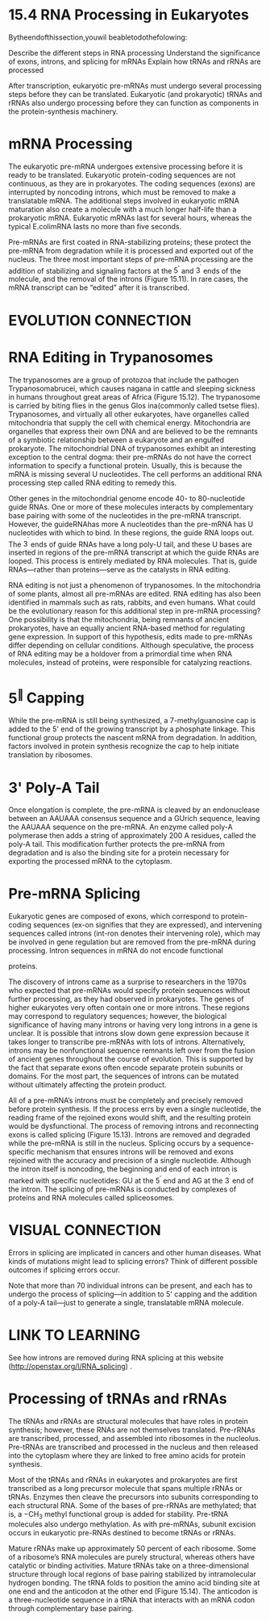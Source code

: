 # 15.4 RNA Processing in Eukaryotes

Bytheendofthissection,youwil beabletodothefolowing:

Describe the different steps in RNA processing Understand the significance of exons, introns, and splicing for mRNAs Explain how tRNAs and rRNAs are processed

After transcription, eukaryotic pre-mRNAs must undergo several processing steps before they can be translated. Eukaryotic (and prokaryotic) tRNAs and rRNAs also undergo processing before they can function as components in the protein-synthesis machinery.

# mRNA Processing

The eukaryotic pre-mRNA undergoes extensive processing before it is ready to be translated. Eukaryotic protein-coding sequences are not continuous, as they are in prokaryotes. The coding sequences (exons) are interrupted by noncoding introns, which must be removed to make a translatable mRNA. The additional steps involved in eukaryotic mRNA maturation also create a molecule with a much longer half-life than a prokaryotic mRNA. Eukaryotic mRNAs last for several hours, whereas the typical E.colimRNA lasts no more than five seconds.

Pre-mRNAs are first coated in RNA-stabilizing proteins; these protect the pre-mRNA from degradation while it is processed and exported out of the nucleus. The three most important steps of pre-mRNA processing are the addition of stabilizing and signaling factors at the $5 ^ { \prime }$ and $3 ^ { ^ { \prime } }$ ends of the molecule, and the removal of the introns (Figure 15.11). In rare cases, the mRNA transcript can be “edited” after it is transcribed.

# EVOLUTION CONNECTION

# RNA Editing in Trypanosomes

The trypanosomes are a group of protozoa that include the pathogen Trypanosomabrucei, which causes nagana in cattle and sleeping sickness in humans throughout great areas of Africa (Figure 15.12). The trypanosome is carried by biting flies in the genus Glos ina(commonly called tsetse flies). Trypanosomes, and virtually all other eukaryotes, have organelles called mitochondria that supply the cell with chemical energy. Mitochondria are organelles that express their own DNA and are believed to be the remnants of a symbiotic relationship between a eukaryote and an engulfed prokaryote. The mitochondrial DNA of trypanosomes exhibit an interesting exception to the central dogma: their pre-mRNAs do not have the correct information to specify a functional protein. Usually, this is because the mRNA is missing several U nucleotides. The cell performs an additional RNA processing step called RNA editing to remedy this.



Other genes in the mitochondrial genome encode 40- to 80-nucleotide guide RNAs. One or more of these molecules interacts by complementary base pairing with some of the nucleotides in the pre-mRNA transcript. However, the guideRNAhas more A nucleotides than the pre-mRNA has U nucleotides with which to bind. In these regions, the guide RNA loops out. The $3 ^ { ^ { \prime } }$ ends of guide RNAs have a long poly-U tail, and these U bases are inserted in regions of the pre-mRNA transcript at which the guide RNAs are looped. This process is entirely mediated by RNA molecules. That is, guide RNAs—rather than proteins—serve as the catalysts in RNA editing.

RNA editing is not just a phenomenon of trypanosomes. In the mitochondria of some plants, almost all pre-mRNAs are edited. RNA editing has also been identified in mammals such as rats, rabbits, and even humans. What could be the evolutionary reason for this additional step in pre-mRNA processing? One possibility is that the mitochondria, being remnants of ancient prokaryotes, have an equally ancient RNA-based method for regulating gene expression. In support of this hypothesis, edits made to pre-mRNAs differ depending on cellular conditions. Although speculative, the process of RNA editing may be a holdover from a primordial time when RNA molecules, instead of proteins, were responsible for catalyzing reactions.

# $5 ^ { \parallel }$ Capping

While the pre-mRNA is still being synthesized, a 7-methylguanosine cap is added to the 5' end of the growing transcript by a phosphate linkage. This functional group protects the nascent mRNA from degradation. In addition, factors involved in protein synthesis recognize the cap to help initiate translation by ribosomes.

# 3' Poly-A Tail

Once elongation is complete, the pre-mRNA is cleaved by an endonuclease between an AAUAAA consensus sequence and a GUrich sequence, leaving the AAUAAA sequence on the pre-mRNA. An enzyme called poly-A polymerase then adds a string of approximately 200 A residues, called the poly-A tail. This modification further protects the pre-mRNA from degradation and is also the binding site for a protein necessary for exporting the processed mRNA to the cytoplasm.

# Pre-mRNA Splicing

Eukaryotic genes are composed of exons, which correspond to protein-coding sequences (ex-on signifies that they are expressed), and intervening sequences called introns (int-ron denotes their intervening role), which may be involved in gene regulation but are removed from the pre-mRNA during processing. Intron sequences in mRNA do not encode functional

proteins.

The discovery of introns came as a surprise to researchers in the 1970s who expected that pre-mRNAs would specify protein sequences without further processing, as they had observed in prokaryotes. The genes of higher eukaryotes very often contain one or more introns. These regions may correspond to regulatory sequences; however, the biological significance of having many introns or having very long introns in a gene is unclear. It is possible that introns slow down gene expression because it takes longer to transcribe pre-mRNAs with lots of introns. Alternatively, introns may be nonfunctional sequence remnants left over from the fusion of ancient genes throughout the course of evolution. This is supported by the fact that separate exons often encode separate protein subunits or domains. For the most part, the sequences of introns can be mutated without ultimately affecting the protein product.

All of a pre-mRNA’s introns must be completely and precisely removed before protein synthesis. If the process errs by even a single nucleotide, the reading frame of the rejoined exons would shift, and the resulting protein would be dysfunctional. The process of removing introns and reconnecting exons is called splicing (Figure 15.13). Introns are removed and degraded while the pre-mRNA is still in the nucleus. Splicing occurs by a sequence-specific mechanism that ensures introns will be removed and exons rejoined with the accuracy and precision of a single nucleotide. Although the intron itself is noncoding, the beginning and end of each intron is marked with specific nucleotides: GU at the $5 ^ { \prime }$ end and AG at the $3 ^ { ^ { \prime } }$ end of the intron. The splicing of pre-mRNAs is conducted by complexes of proteins and RNA molecules called spliceosomes.

# VISUAL CONNECTION

Errors in splicing are implicated in cancers and other human diseases. What kinds of mutations might lead to splicing errors? Think of different possible outcomes if splicing errors occur.

Note that more than 70 individual introns can be present, and each has to undergo the process of splicing—in addition to 5' capping and the addition of a poly-A tail—just to generate a single, translatable mRNA molecule.

# LINK TO LEARNING

See how introns are removed during RNA splicing at this website (http://openstax.org/l/RNA_splicing) .

# Processing of tRNAs and rRNAs

The tRNAs and rRNAs are structural molecules that have roles in protein synthesis; however, these RNAs are not themselves translated. Pre-rRNAs are transcribed, processed, and assembled into ribosomes in the nucleolus. Pre-tRNAs are transcribed and processed in the nucleus and then released into the cytoplasm where they are linked to free amino acids for protein synthesis.

Most of the tRNAs and rRNAs in eukaryotes and prokaryotes are first transcribed as a long precursor molecule that spans multiple rRNAs or tRNAs. Enzymes then cleave the precursors into subunits corresponding to each structural RNA. Some of the bases of pre-rRNAs are methylated; that is, a $- \mathrm { C H } _ { 3 }$ methyl functional group is added for stability. Pre-tRNA molecules also undergo methylation. As with pre-mRNAs, subunit excision occurs in eukaryotic pre-RNAs destined to become tRNAs or rRNAs.

Mature rRNAs make up approximately 50 percent of each ribosome. Some of a ribosome’s RNA molecules are purely structural, whereas others have catalytic or binding activities. Mature tRNAs take on a three-dimensional structure through local regions of base pairing stabilized by intramolecular hydrogen bonding. The tRNA folds to position the amino acid binding site at one end and the anticodon at the other end (Figure 15.14). The anticodon is a three-nucleotide sequence in a tRNA that interacts with an mRNA codon through complementary base pairing.